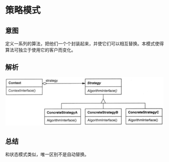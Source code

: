 # 策略模式

## 意图

定义一系列的算法，把他们一个个封装起来，并使它们可以相互替换。本模式使得算法可独立于使用它的客户而变化。

## 解析


![](../../../../../img/strategy.png)

## 总结

和状态模式类似，唯一区别不是自动替换。




